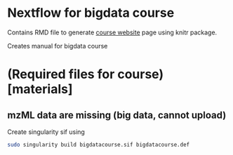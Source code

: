 # Nextflow for bigdata course


Contains RMD file to generate [course website](https://caramba-uu.github.io/nextflow_course/) page using knitr package.

Creates manual for bigdata course


# (Required files for course)[materials]
## mzML data are missing (big data, cannot upload)


Create singularity sif using
```bash
sudo singularity build bigdatacourse.sif bigdatacourse.def
```

